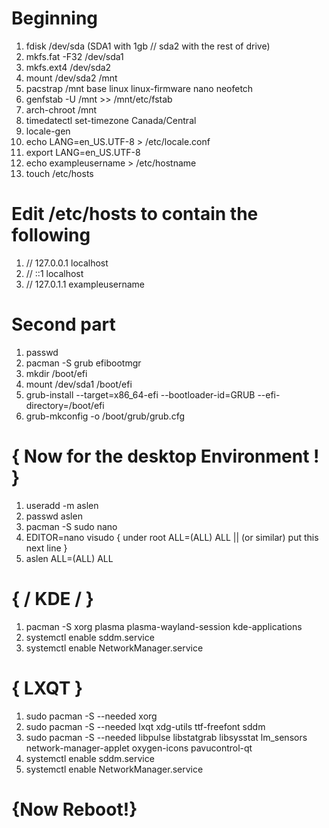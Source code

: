 # Beginning
1. fdisk /dev/sda     (SDA1 with 1gb // sda2 with the rest of drive)
2. mkfs.fat -F32 /dev/sda1
3. mkfs.ext4 /dev/sda2
4. mount /dev/sda2 /mnt 
5. pacstrap /mnt base linux linux-firmware nano neofetch
6. genfstab -U /mnt >> /mnt/etc/fstab
7. arch-chroot /mnt
8. timedatectl set-timezone Canada/Central
9. locale-gen
10. echo LANG=en_US.UTF-8 > /etc/locale.conf
11. export LANG=en_US.UTF-8
12. echo exampleusername > /etc/hostname
13. touch /etc/hosts
# Edit /etc/hosts to contain the following  
1. // 127.0.0.1  localhost
2. // ::1        localhost
3. // 127.0.1.1  exampleusername
# Second part
1. passwd
2. pacman -S grub efibootmgr
3. mkdir /boot/efi
4. mount /dev/sda1 /boot/efi
5. grub-install --target=x86_64-efi --bootloader-id=GRUB --efi-directory=/boot/efi
6. grub-mkconfig -o /boot/grub/grub.cfg
# { Now for the desktop Environment ! }
1. useradd -m aslen
2. passwd aslen
3. pacman -S sudo nano
4. EDITOR=nano visudo
 { under root ALL=(ALL) ALL || (or similar) put this next line }
5. aslen ALL=(ALL) ALL
# { / KDE / }
1. pacman -S xorg plasma plasma-wayland-session kde-applications 
2. systemctl enable sddm.service
3. systemctl enable NetworkManager.service
# { LXQT }
1. sudo pacman -S --needed xorg
2. sudo pacman -S --needed lxqt xdg-utils ttf-freefont sddm
3. sudo pacman -S --needed libpulse libstatgrab libsysstat lm_sensors network-manager-applet oxygen-icons pavucontrol-qt
4. systemctl enable sddm.service
5. systemctl enable NetworkManager.service
# {Now Reboot!}
